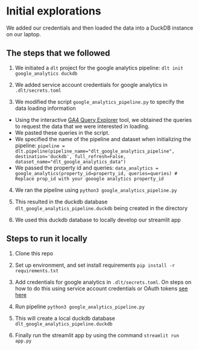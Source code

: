 # Initial explorations

We added our credentials and then loaded the data into a DuckDB instance on our laptop.

## The steps that we followed

1. We initiated a `dlt` project for the google analytics pipeline: `dlt init google_analytics duckdb`

2. We added service account credentials for google analytics in `.dlt/secrets.toml`

3. We modified the script `google_analytics_pipeline.py` to specify the data loading information
- Using the interactive [GA4 Query Explorer](https://ga-dev-tools.google/ga4/query-explorer/) tool, we obtained the queries to request the data that we were interested in loading.
- We pasted these queries in the script.
- We specified the name of the pipeline and dataset when initializing the pipeline: `pipeline = dlt.pipeline(pipeline_name="dlt_google_analytics_pipeline", destination='duckdb', full_refresh=False, dataset_name="dlt_google_analytics_data")`
- We passed the property id and queries: `data_analytics = google_analytics(property_id=property_id, queries=queries) # Replace prop_id with your gooogle analytics property_id`

4. We ran the pipeline using `python3 google_analytics_pipeline.py` 

5. This resulted in the duckdb database `dlt_google_analytics_pipeline.duckdb` being created in the directory

6. We used this duckdb database to locally develop our streamlit app

## Steps to run it locally

1. Clone this repo

2. Set up environment, and set install requirements `pip install -r requirements.txt`

3. Add credentials for google analytics in `.dlt/secrets.toml`. On steps on how to do this using service account credentials or OAuth tokens [see here](https://dlthub.com/docs/pipelines/google_analytics)

4. Run pipeline `python3 google_analytics_pipeline.py`

5. This will create a local duckdb database `dlt_google_analytics_pipeline.duckdb`

6. Finally run the streamlit app by using the command `streamlit run app.py`